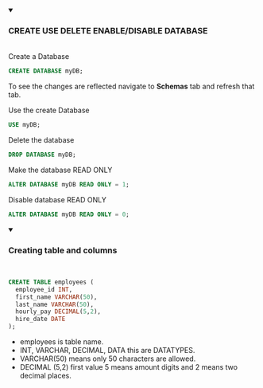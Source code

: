 <details open>
<summary><h3> CREATE USE DELETE ENABLE/DISABLE DATABASE</h3></summary>
<br/>
Create a Database

```sql
CREATE DATABASE myDB;
```

To see the changes are reflected navigate to **Schemas** tab and refresh that tab.

Use the create Database

```sql
USE myDB;
```

Delete the database

```sql
DROP DATABASE myDB;
```

Make the database READ ONLY

```sql
ALTER DATABASE myDB READ ONLY = 1;
```

Disable database READ ONLY

```sql
ALTER DATABASE myDB READ ONLY = 0;
```

</details>

<details open>
<summary><h3> Creating table and columns</h3></summary>
<br/>

```sql
CREATE TABLE employees (
  employee_id INT,
  first_name VARCHAR(50),
  last_name VARCHAR(50),
  hourly_pay DECIMAL(5,2),
  hire_date DATE
);
```

- employees is table name.
- INT, VARCHAR, DECIMAL, DATA this are DATATYPES.
- VARCHAR(50) means only 50 characters are allowed.
- DECIMAL (5,2) first value 5 means amount digits and 2 means two decimal places.
</details>
